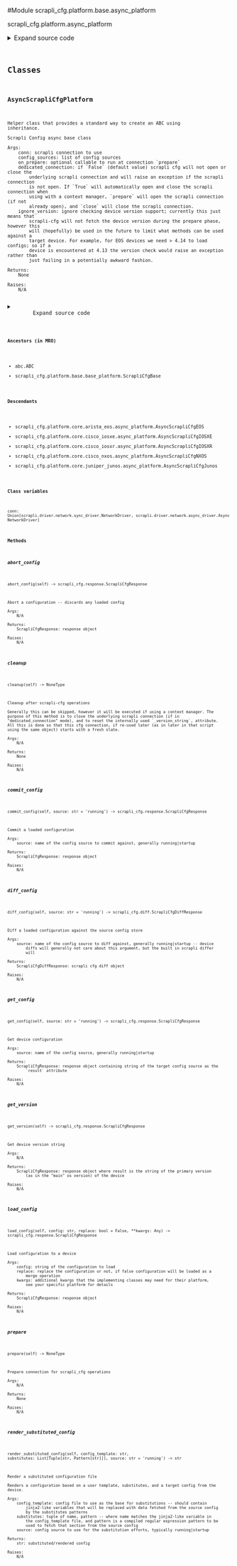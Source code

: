 <link rel="preload stylesheet" as="style" href="https://cdnjs.cloudflare.com/ajax/libs/10up-sanitize.css/11.0.1/sanitize.min.css" integrity="sha256-PK9q560IAAa6WVRRh76LtCaI8pjTJ2z11v0miyNNjrs=" crossorigin>
<link rel="preload stylesheet" as="style" href="https://cdnjs.cloudflare.com/ajax/libs/10up-sanitize.css/11.0.1/typography.min.css" integrity="sha256-7l/o7C8jubJiy74VsKTidCy1yBkRtiUGbVkYBylBqUg=" crossorigin>
<link rel="stylesheet preload" as="style" href="https://cdnjs.cloudflare.com/ajax/libs/highlight.js/10.1.1/styles/github.min.css" crossorigin>
<script defer src="https://cdnjs.cloudflare.com/ajax/libs/highlight.js/10.1.1/highlight.min.js" integrity="sha256-Uv3H6lx7dJmRfRvH8TH6kJD1TSK1aFcwgx+mdg3epi8=" crossorigin></script>
<script>window.addEventListener('DOMContentLoaded', () => hljs.initHighlighting())</script>















#Module scrapli_cfg.platform.base.async_platform

scrapli_cfg.platform.async_platform

<details class="source">
    <summary>
        <span>Expand source code</span>
    </summary>
    <pre>
        <code class="python">
"""scrapli_cfg.platform.async_platform"""
from abc import ABC, abstractmethod
from types import TracebackType
from typing import Any, Callable, List, Optional, Pattern, Tuple, Type

from scrapli.driver import AsyncNetworkDriver
from scrapli_cfg.diff import ScrapliCfgDiffResponse
from scrapli_cfg.exceptions import ScrapliCfgException
from scrapli_cfg.platform.base.base_platform import ScrapliCfgBase
from scrapli_cfg.response import ScrapliCfgResponse


class AsyncScrapliCfgPlatform(ABC, ScrapliCfgBase):
    def __init__(
        self,
        conn: AsyncNetworkDriver,
        config_sources: List[str],
        on_prepare: Optional[Callable[..., Any]],
        dedicated_connection: bool,
        ignore_version: bool,
    ) -> None:
        """
        Scrapli Config async base class

        Args:
            conn: scrapli connection to use
            config_sources: list of config sources
            on_prepare: optional callable to run at connection `prepare`
            dedicated_connection: if `False` (default value) scrapli cfg will not open or close the
                underlying scrapli connection and will raise an exception if the scrapli connection
                is not open. If `True` will automatically open and close the scrapli connection when
                using with a context manager, `prepare` will open the scrapli connection (if not
                already open), and `close` will close the scrapli connection.
            ignore_version: ignore checking device version support; currently this just means that
                scrapli-cfg will not fetch the device version during the prepare phase, however this
                will (hopefully) be used in the future to limit what methods can be used against a
                target device. For example, for EOS devices we need > 4.14 to load configs; so if a
                device is encountered at 4.13 the version check would raise an exception rather than
                just failing in a potentially awkward fashion.

        Returns:
            None

        Raises:
            N/A

        """
        self.conn: AsyncNetworkDriver = conn
        self.dedicated_connection = dedicated_connection

        self.on_prepare = on_prepare

        super().__init__(config_sources=config_sources, ignore_version=ignore_version)

    async def __aenter__(self) -> "AsyncScrapliCfgPlatform":
        """
        Enter method for async context manager

        Args:
            N/A

        Returns:
            AsyncScrapliCfg: opened AsyncScrapliCfg object

        Raises:
            N/A

        """
        await self.prepare()
        return self

    async def __aexit__(
        self,
        exception_type: Optional[Type[BaseException]],
        exception_value: Optional[BaseException],
        traceback: Optional[TracebackType],
    ) -> None:
        """
        Exit method to cleanup for async context manager

        Args:
            exception_type: exception type being raised
            exception_value: message from exception being raised
            traceback: traceback from exception being raised

        Returns:
            None

        Raises:
            N/A

        """
        await self.cleanup()

    async def _open(self) -> None:
        """
        Handle opening (or raising exception if not open) of underlying scrapli connection

        Args:
            N/A

        Returns:
            None

        Raises:
            ScrapliCfgException: if scrapli connection is not open and auto_open_connection is False

        """
        if self.conn.isalive():
            return

        if self.dedicated_connection:
            self.logger.info(
                "underlying scrapli connection is not alive... opening scrapli connection"
            )
            await self.conn.open()
            return

        raise ScrapliCfgException(
            "underlying scrapli connection is not open and `dedicated_connection` is False, "
            "cannot continue!"
        )

    async def _close(self) -> None:
        """
        Close the scrapli connection

        Args:
            N/A

        Returns:
            None

        Raises:
            N/A

        """
        if self.dedicated_connection is True and self.conn.isalive():
            self.logger.info("dedicated_connection is True, closing scrapli connection")
            await self.conn.close()

    async def prepare(self) -> None:
        """
        Prepare connection for scrapli_cfg operations

        Args:
            N/A

        Returns:
            None

        Raises:
            N/A

        """
        self.logger.info("preparing scrapli_cfg connection")

        await self._open()

        if self.ignore_version is False:
            self.logger.debug("ignore_version is False, fetching device version")
            version_response = await self.get_version()
            self._validate_and_set_version(version_response=version_response)

        if self.on_prepare is not None:
            self.logger.debug("on_prepare provided, executing now")
            await self.on_prepare(self)

    async def cleanup(self) -> None:
        """
        Cleanup after scrapli-cfg operations

        Generally this can be skipped, however it will be executed if using a context manager. The
        purpose of this method is to close the underlying scrapli connection (if in
        "dedicated_connection" mode), and to reset the internally used `_version_string`, attribute.
        All this is done so that this cfg connection, if re-used later (as in later in that script
        using the same object) starts with a fresh slate.

        Args:
            N/A

        Returns:
            None

        Raises:
            N/A

        """
        await self._close()

        # reset the version string/prepare flag so we know we need to re-fetch/re-run if user
        # re-opens connection
        self._version_string = ""
        self._prepared = False

        # this has *probably* been reset already, but reset it just in case user re-opens connection
        # we can have a clean slate to work with
        try:
            self._reset_config_session()  # type: ignore
        except AttributeError:
            pass

    @abstractmethod
    async def get_version(self) -> ScrapliCfgResponse:
        """
        Get device version string

        Args:
            N/A

        Returns:
            ScrapliCfgResponse: response object where result is the string of the primary version
                (as in the "main" os version) of the device

        Raises:
            N/A

        """

    @abstractmethod
    async def get_config(self, source: str = "running") -> ScrapliCfgResponse:
        """
        Get device configuration

        Args:
            source: name of the config source, generally running|startup

        Returns:
            ScrapliCfgResponse: response object containing string of the target config source as the
                `result` attribute

        Raises:
            N/A

        """

    @abstractmethod
    async def load_config(
        self, config: str, replace: bool = False, **kwargs: Any
    ) -> ScrapliCfgResponse:
        """
        Load configuration to a device

        Args:
            config: string of the configuration to load
            replace: replace the configuration or not, if false configuration will be loaded as a
                merge operation
            kwargs: additional kwargs that the implementing classes may need for their platform,
                see your specific platform for details

        Returns:
            ScrapliCfgResponse: response object

        Raises:
            N/A

        """

    @abstractmethod
    async def abort_config(self) -> ScrapliCfgResponse:
        """
        Abort a configuration -- discards any loaded config

        Args:
            N/A

        Returns:
            ScrapliCfgResponse: response object

        Raises:
            N/A

        """

    @abstractmethod
    async def commit_config(self, source: str = "running") -> ScrapliCfgResponse:
        """
        Commit a loaded configuration

        Args:
            source: name of the config source to commit against, generally running|startup

        Returns:
            ScrapliCfgResponse: response object

        Raises:
            N/A

        """

    @abstractmethod
    async def diff_config(self, source: str = "running") -> ScrapliCfgDiffResponse:
        """
        Diff a loaded configuration against the source config store

        Args:
            source: name of the config source to diff against, generally running|startup -- device
                diffs will generally not care about this argument, but the built in scrapli differ
                will

        Returns:
            ScrapliCfgDiffResponse: scrapli cfg diff object

        Raises:
            N/A

        """

    async def render_substituted_config(
        self,
        config_template: str,
        substitutes: List[Tuple[str, Pattern[str]]],
        source: str = "running",
    ) -> str:
        """
        Render a substituted configuration file

        Renders a configuration based on a user template, substitutes, and a target config from the
        device.

        Args:
            config_template: config file to use as the base for substitutions -- should contain
                jinja2-like variables that will be replaced with data fetched from the source config
                by the substitutes patterns
            substitutes: tuple of name, pattern -- where name matches the jinja2-like variable in
                the config_template file, and pattern is a compiled regular expression pattern to be
                used to fetch that section from the source config
            source: config source to use for the substitution efforts, typically running|startup

        Returns:
            str: substituted/rendered config

        Raises:
            N/A

        """
        self.logger.info("fetching configuration and replacing with provided substitutes")

        source_config = await self.get_config(source=source)
        return self._render_substituted_config(
            config_template=config_template,
            substitutes=substitutes,
            source_config=source_config.result,
        )
        </code>
    </pre>
</details>




## Classes

### AsyncScrapliCfgPlatform


```text
Helper class that provides a standard way to create an ABC using
inheritance.

Scrapli Config async base class

Args:
    conn: scrapli connection to use
    config_sources: list of config sources
    on_prepare: optional callable to run at connection `prepare`
    dedicated_connection: if `False` (default value) scrapli cfg will not open or close the
        underlying scrapli connection and will raise an exception if the scrapli connection
        is not open. If `True` will automatically open and close the scrapli connection when
        using with a context manager, `prepare` will open the scrapli connection (if not
        already open), and `close` will close the scrapli connection.
    ignore_version: ignore checking device version support; currently this just means that
        scrapli-cfg will not fetch the device version during the prepare phase, however this
        will (hopefully) be used in the future to limit what methods can be used against a
        target device. For example, for EOS devices we need > 4.14 to load configs; so if a
        device is encountered at 4.13 the version check would raise an exception rather than
        just failing in a potentially awkward fashion.

Returns:
    None

Raises:
    N/A
```

<details class="source">
    <summary>
        <span>Expand source code</span>
    </summary>
    <pre>
        <code class="python">
class AsyncScrapliCfgPlatform(ABC, ScrapliCfgBase):
    def __init__(
        self,
        conn: AsyncNetworkDriver,
        config_sources: List[str],
        on_prepare: Optional[Callable[..., Any]],
        dedicated_connection: bool,
        ignore_version: bool,
    ) -> None:
        """
        Scrapli Config async base class

        Args:
            conn: scrapli connection to use
            config_sources: list of config sources
            on_prepare: optional callable to run at connection `prepare`
            dedicated_connection: if `False` (default value) scrapli cfg will not open or close the
                underlying scrapli connection and will raise an exception if the scrapli connection
                is not open. If `True` will automatically open and close the scrapli connection when
                using with a context manager, `prepare` will open the scrapli connection (if not
                already open), and `close` will close the scrapli connection.
            ignore_version: ignore checking device version support; currently this just means that
                scrapli-cfg will not fetch the device version during the prepare phase, however this
                will (hopefully) be used in the future to limit what methods can be used against a
                target device. For example, for EOS devices we need > 4.14 to load configs; so if a
                device is encountered at 4.13 the version check would raise an exception rather than
                just failing in a potentially awkward fashion.

        Returns:
            None

        Raises:
            N/A

        """
        self.conn: AsyncNetworkDriver = conn
        self.dedicated_connection = dedicated_connection

        self.on_prepare = on_prepare

        super().__init__(config_sources=config_sources, ignore_version=ignore_version)

    async def __aenter__(self) -> "AsyncScrapliCfgPlatform":
        """
        Enter method for async context manager

        Args:
            N/A

        Returns:
            AsyncScrapliCfg: opened AsyncScrapliCfg object

        Raises:
            N/A

        """
        await self.prepare()
        return self

    async def __aexit__(
        self,
        exception_type: Optional[Type[BaseException]],
        exception_value: Optional[BaseException],
        traceback: Optional[TracebackType],
    ) -> None:
        """
        Exit method to cleanup for async context manager

        Args:
            exception_type: exception type being raised
            exception_value: message from exception being raised
            traceback: traceback from exception being raised

        Returns:
            None

        Raises:
            N/A

        """
        await self.cleanup()

    async def _open(self) -> None:
        """
        Handle opening (or raising exception if not open) of underlying scrapli connection

        Args:
            N/A

        Returns:
            None

        Raises:
            ScrapliCfgException: if scrapli connection is not open and auto_open_connection is False

        """
        if self.conn.isalive():
            return

        if self.dedicated_connection:
            self.logger.info(
                "underlying scrapli connection is not alive... opening scrapli connection"
            )
            await self.conn.open()
            return

        raise ScrapliCfgException(
            "underlying scrapli connection is not open and `dedicated_connection` is False, "
            "cannot continue!"
        )

    async def _close(self) -> None:
        """
        Close the scrapli connection

        Args:
            N/A

        Returns:
            None

        Raises:
            N/A

        """
        if self.dedicated_connection is True and self.conn.isalive():
            self.logger.info("dedicated_connection is True, closing scrapli connection")
            await self.conn.close()

    async def prepare(self) -> None:
        """
        Prepare connection for scrapli_cfg operations

        Args:
            N/A

        Returns:
            None

        Raises:
            N/A

        """
        self.logger.info("preparing scrapli_cfg connection")

        await self._open()

        if self.ignore_version is False:
            self.logger.debug("ignore_version is False, fetching device version")
            version_response = await self.get_version()
            self._validate_and_set_version(version_response=version_response)

        if self.on_prepare is not None:
            self.logger.debug("on_prepare provided, executing now")
            await self.on_prepare(self)

    async def cleanup(self) -> None:
        """
        Cleanup after scrapli-cfg operations

        Generally this can be skipped, however it will be executed if using a context manager. The
        purpose of this method is to close the underlying scrapli connection (if in
        "dedicated_connection" mode), and to reset the internally used `_version_string`, attribute.
        All this is done so that this cfg connection, if re-used later (as in later in that script
        using the same object) starts with a fresh slate.

        Args:
            N/A

        Returns:
            None

        Raises:
            N/A

        """
        await self._close()

        # reset the version string/prepare flag so we know we need to re-fetch/re-run if user
        # re-opens connection
        self._version_string = ""
        self._prepared = False

        # this has *probably* been reset already, but reset it just in case user re-opens connection
        # we can have a clean slate to work with
        try:
            self._reset_config_session()  # type: ignore
        except AttributeError:
            pass

    @abstractmethod
    async def get_version(self) -> ScrapliCfgResponse:
        """
        Get device version string

        Args:
            N/A

        Returns:
            ScrapliCfgResponse: response object where result is the string of the primary version
                (as in the "main" os version) of the device

        Raises:
            N/A

        """

    @abstractmethod
    async def get_config(self, source: str = "running") -> ScrapliCfgResponse:
        """
        Get device configuration

        Args:
            source: name of the config source, generally running|startup

        Returns:
            ScrapliCfgResponse: response object containing string of the target config source as the
                `result` attribute

        Raises:
            N/A

        """

    @abstractmethod
    async def load_config(
        self, config: str, replace: bool = False, **kwargs: Any
    ) -> ScrapliCfgResponse:
        """
        Load configuration to a device

        Args:
            config: string of the configuration to load
            replace: replace the configuration or not, if false configuration will be loaded as a
                merge operation
            kwargs: additional kwargs that the implementing classes may need for their platform,
                see your specific platform for details

        Returns:
            ScrapliCfgResponse: response object

        Raises:
            N/A

        """

    @abstractmethod
    async def abort_config(self) -> ScrapliCfgResponse:
        """
        Abort a configuration -- discards any loaded config

        Args:
            N/A

        Returns:
            ScrapliCfgResponse: response object

        Raises:
            N/A

        """

    @abstractmethod
    async def commit_config(self, source: str = "running") -> ScrapliCfgResponse:
        """
        Commit a loaded configuration

        Args:
            source: name of the config source to commit against, generally running|startup

        Returns:
            ScrapliCfgResponse: response object

        Raises:
            N/A

        """

    @abstractmethod
    async def diff_config(self, source: str = "running") -> ScrapliCfgDiffResponse:
        """
        Diff a loaded configuration against the source config store

        Args:
            source: name of the config source to diff against, generally running|startup -- device
                diffs will generally not care about this argument, but the built in scrapli differ
                will

        Returns:
            ScrapliCfgDiffResponse: scrapli cfg diff object

        Raises:
            N/A

        """

    async def render_substituted_config(
        self,
        config_template: str,
        substitutes: List[Tuple[str, Pattern[str]]],
        source: str = "running",
    ) -> str:
        """
        Render a substituted configuration file

        Renders a configuration based on a user template, substitutes, and a target config from the
        device.

        Args:
            config_template: config file to use as the base for substitutions -- should contain
                jinja2-like variables that will be replaced with data fetched from the source config
                by the substitutes patterns
            substitutes: tuple of name, pattern -- where name matches the jinja2-like variable in
                the config_template file, and pattern is a compiled regular expression pattern to be
                used to fetch that section from the source config
            source: config source to use for the substitution efforts, typically running|startup

        Returns:
            str: substituted/rendered config

        Raises:
            N/A

        """
        self.logger.info("fetching configuration and replacing with provided substitutes")

        source_config = await self.get_config(source=source)
        return self._render_substituted_config(
            config_template=config_template,
            substitutes=substitutes,
            source_config=source_config.result,
        )
        </code>
    </pre>
</details>


#### Ancestors (in MRO)
- abc.ABC
- scrapli_cfg.platform.base.base_platform.ScrapliCfgBase
#### Descendants
- scrapli_cfg.platform.core.arista_eos.async_platform.AsyncScrapliCfgEOS
- scrapli_cfg.platform.core.cisco_iosxe.async_platform.AsyncScrapliCfgIOSXE
- scrapli_cfg.platform.core.cisco_iosxr.async_platform.AsyncScrapliCfgIOSXR
- scrapli_cfg.platform.core.cisco_nxos.async_platform.AsyncScrapliCfgNXOS
- scrapli_cfg.platform.core.juniper_junos.async_platform.AsyncScrapliCfgJunos
#### Class variables

    
`conn: Union[scrapli.driver.network.sync_driver.NetworkDriver, scrapli.driver.network.async_driver.AsyncNetworkDriver]`



#### Methods

    

##### abort_config
`abort_config(self) ‑> scrapli_cfg.response.ScrapliCfgResponse`

```text
Abort a configuration -- discards any loaded config

Args:
    N/A

Returns:
    ScrapliCfgResponse: response object

Raises:
    N/A
```



    

##### cleanup
`cleanup(self) ‑> NoneType`

```text
Cleanup after scrapli-cfg operations

Generally this can be skipped, however it will be executed if using a context manager. The
purpose of this method is to close the underlying scrapli connection (if in
"dedicated_connection" mode), and to reset the internally used `_version_string`, attribute.
All this is done so that this cfg connection, if re-used later (as in later in that script
using the same object) starts with a fresh slate.

Args:
    N/A

Returns:
    None

Raises:
    N/A
```



    

##### commit_config
`commit_config(self, source: str = 'running') ‑> scrapli_cfg.response.ScrapliCfgResponse`

```text
Commit a loaded configuration

Args:
    source: name of the config source to commit against, generally running|startup

Returns:
    ScrapliCfgResponse: response object

Raises:
    N/A
```



    

##### diff_config
`diff_config(self, source: str = 'running') ‑> scrapli_cfg.diff.ScrapliCfgDiffResponse`

```text
Diff a loaded configuration against the source config store

Args:
    source: name of the config source to diff against, generally running|startup -- device
        diffs will generally not care about this argument, but the built in scrapli differ
        will

Returns:
    ScrapliCfgDiffResponse: scrapli cfg diff object

Raises:
    N/A
```



    

##### get_config
`get_config(self, source: str = 'running') ‑> scrapli_cfg.response.ScrapliCfgResponse`

```text
Get device configuration

Args:
    source: name of the config source, generally running|startup

Returns:
    ScrapliCfgResponse: response object containing string of the target config source as the
        `result` attribute

Raises:
    N/A
```



    

##### get_version
`get_version(self) ‑> scrapli_cfg.response.ScrapliCfgResponse`

```text
Get device version string

Args:
    N/A

Returns:
    ScrapliCfgResponse: response object where result is the string of the primary version
        (as in the "main" os version) of the device

Raises:
    N/A
```



    

##### load_config
`load_config(self, config: str, replace: bool = False, **kwargs: Any) ‑> scrapli_cfg.response.ScrapliCfgResponse`

```text
Load configuration to a device

Args:
    config: string of the configuration to load
    replace: replace the configuration or not, if false configuration will be loaded as a
        merge operation
    kwargs: additional kwargs that the implementing classes may need for their platform,
        see your specific platform for details

Returns:
    ScrapliCfgResponse: response object

Raises:
    N/A
```



    

##### prepare
`prepare(self) ‑> NoneType`

```text
Prepare connection for scrapli_cfg operations

Args:
    N/A

Returns:
    None

Raises:
    N/A
```



    

##### render_substituted_config
`render_substituted_config(self, config_template: str, substitutes: List[Tuple[str, Pattern[str]]], source: str = 'running') ‑> str`

```text
Render a substituted configuration file

Renders a configuration based on a user template, substitutes, and a target config from the
device.

Args:
    config_template: config file to use as the base for substitutions -- should contain
        jinja2-like variables that will be replaced with data fetched from the source config
        by the substitutes patterns
    substitutes: tuple of name, pattern -- where name matches the jinja2-like variable in
        the config_template file, and pattern is a compiled regular expression pattern to be
        used to fetch that section from the source config
    source: config source to use for the substitution efforts, typically running|startup

Returns:
    str: substituted/rendered config

Raises:
    N/A
```